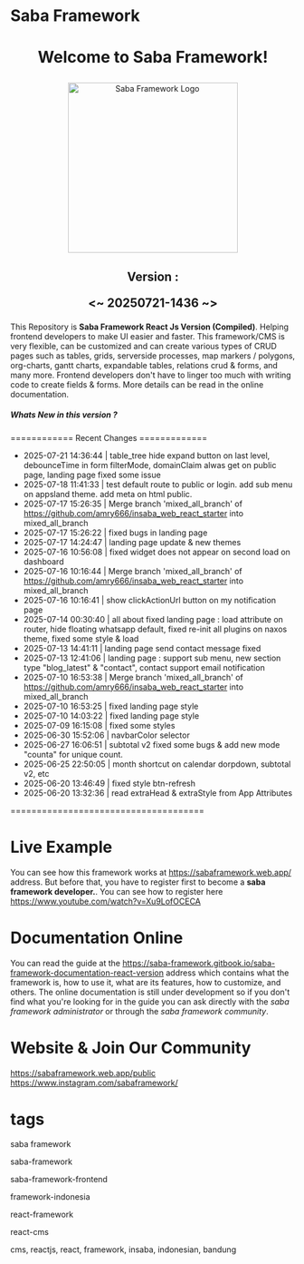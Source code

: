 <h1>Saba Framework</h1>

# <p align="center">Welcome to Saba Framework!</p>

<p align="center"><img src="https://res.cloudinary.com/insaba/image/upload/v1700625287/saba_framework/logo_saba_framework_gqw72y.png" alt="Saba Framework Logo" width="300"></p>

## <p align="center">Version : </p><p align="center"><~ 20250721-1436 ~></p>

This Repository is **Saba Framework React Js Version (Compiled)**. Helping frontend developers to make UI easier and faster. This framework/CMS is very flexible, can be customized and can create various types of CRUD pages such as tables, grids, serverside processes, map markers / polygons, org-charts, gantt charts, expandable tables, relations crud & forms, and many more. Frontend developers don't have to linger too much with writing code to create fields & forms. More details can be read in the online documentation.

##### Whats New in this version ?

============ Recent Changes =============

- 2025-07-21 14:36:44 | table_tree hide expand button on last level, debounceTime in form filterMode, domainClaim alwas get on public page, landing page fixed some issue
- 2025-07-18 11:41:33 | test default route to public or login. add sub menu on appsland theme. add meta on html public.
- 2025-07-17 15:26:35 | Merge branch 'mixed_all_branch' of https://github.com/amry666/insaba_web_react_starter into mixed_all_branch
- 2025-07-17 15:26:22 | fixed bugs in landing page
- 2025-07-17 14:24:47 | landing page update & new themes
- 2025-07-16 10:56:08 | fixed widget does not appear on second load on dashboard
- 2025-07-16 10:16:44 | Merge branch 'mixed_all_branch' of https://github.com/amry666/insaba_web_react_starter into mixed_all_branch
- 2025-07-16 10:16:41 | show clickActionUrl button on my notification page
- 2025-07-14 00:30:40 | all about fixed landing page : load attribute on router, hide floating whatsapp default, fixed re-init all plugins on naxos theme, fixed some style & load
- 2025-07-13 14:41:11 | landing page send contact message fixed
- 2025-07-13 12:41:06 | landing page : support sub menu, new section type "blog_latest" & "contact", contact support email notification
- 2025-07-10 16:53:38 | Merge branch 'mixed_all_branch' of https://github.com/amry666/insaba_web_react_starter into mixed_all_branch
- 2025-07-10 16:53:25 | fixed landing page style
- 2025-07-10 14:03:22 | fixed landing page style
- 2025-07-09 16:15:08 | fixed some styles
- 2025-06-30 15:52:06 | navbarColor selector
- 2025-06-27 16:06:51 | subtotal v2 fixed some bugs & add new mode "counta" for unique count.
- 2025-06-25 22:50:05 | month shortcut on calendar dorpdown, subtotal v2,  etc
- 2025-06-20 13:46:49 | fixed style btn-refresh
- 2025-06-20 13:32:36 | read extraHead & extraStyle from App Attributes

=====================================

# Live Example

You can see how this framework works at https://sabaframework.web.app/ address. But before that, you have to register first to become a **saba framework developer.**. You can see how to register here https://www.youtube.com/watch?v=Xu9LofOCECA

# Documentation Online

You can read the guide at the https://saba-framework.gitbook.io/saba-framework-documentation-react-version address which contains what the framework is, how to use it, what are its features, how to customize, and others. The online documentation is still under development so if you don't find what you're looking for in the guide you can ask directly with the _saba framework administrator_ or through the _saba framework community_.

# Website & Join Our Community

https://sabaframework.web.app/public
https://www.instagram.com/sabaframework/

# tags

<p>saba framework</p>
<p>saba-framework</p>
<p>saba-framework-frontend</p>
<p>framework-indonesia</p>
<p>react-framework</p>
<p>react-cms</p>
<p>cms, reactjs, react, framework, insaba, indonesian, bandung</p>
